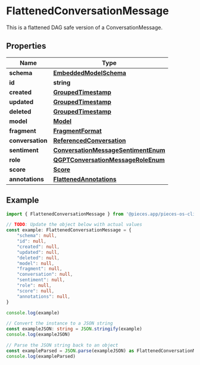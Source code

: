 
# FlattenedConversationMessage

This is a flattened DAG safe version of a ConversationMessage.

## Properties

Name | Type
------------ | -------------
**schema** | [**EmbeddedModelSchema**](EmbeddedModelSchema)
**id** | **string**
**created** | [**GroupedTimestamp**](GroupedTimestamp)
**updated** | [**GroupedTimestamp**](GroupedTimestamp)
**deleted** | [**GroupedTimestamp**](GroupedTimestamp)
**model** | [**Model**](Model)
**fragment** | [**FragmentFormat**](FragmentFormat)
**conversation** | [**ReferencedConversation**](ReferencedConversation)
**sentiment** | [**ConversationMessageSentimentEnum**](ConversationMessageSentimentEnum)
**role** | [**QGPTConversationMessageRoleEnum**](QGPTConversationMessageRoleEnum)
**score** | [**Score**](Score)
**annotations** | [**FlattenedAnnotations**](FlattenedAnnotations)

## Example

```typescript
import { FlattenedConversationMessage } from '@pieces.app/pieces-os-client'

// TODO: Update the object below with actual values
const example: FlattenedConversationMessage = {
    "schema": null,
    "id": null,
    "created": null,
    "updated": null,
    "deleted": null,
    "model": null,
    "fragment": null,
    "conversation": null,
    "sentiment": null,
    "role": null,
    "score": null,
    "annotations": null,
}

console.log(example)

// Convert the instance to a JSON string
const exampleJSON: string = JSON.stringify(example)
console.log(exampleJSON)

// Parse the JSON string back to an object
const exampleParsed = JSON.parse(exampleJSON) as FlattenedConversationMessage
console.log(exampleParsed)
```


